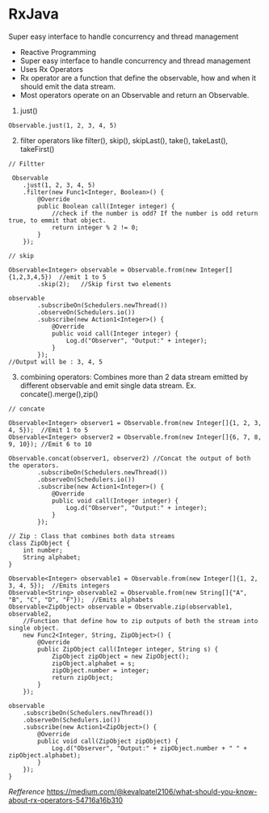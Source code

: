 # RxJava
Super easy interface to handle concurrency and thread management

- Reactive Programming
- Super easy interface to handle concurrency and thread management
- Uses Rx Operators
- Rx operator are a function that define the observable, how and when it should emit the data stream.
- Most operators operate on an Observable and return an Observable.

1. just()

```
Observable.just(1, 2, 3, 4, 5)
```

2. filter operators like filter(), skip(), skipLast(), take(), takeLast(), takeFirst()

```
// Filtter

 Observable
    .just(1, 2, 3, 4, 5)
    .filter(new Func1<Integer, Boolean>() {
        @Override
        public Boolean call(Integer integer) {
            //check if the number is odd? If the number is odd return true, to emmit that object.
            return integer % 2 != 0;
        }
    });

```

```
// skip

Observable<Integer> observable = Observable.from(new Integer[]{1,2,3,4,5})  //emit 1 to 5
        .skip(2);   //Skip first two elements

observable
        .subscribeOn(Schedulers.newThread())
        .observeOn(Schedulers.io())
        .subscribe(new Action1<Integer>() {
            @Override
            public void call(Integer integer) {
                Log.d("Observer", "Output:" + integer);
            }
        });
//Output will be : 3, 4, 5

```

3. combining operators: Combines more than 2 data stream emitted by different observable and emit single data stream.
Ex. concate().merge(),zip()


```
// concate

Observable<Integer> observer1 = Observable.from(new Integer[]{1, 2, 3, 4, 5});  //Emit 1 to 5
Observable<Integer> observer2 = Observable.from(new Integer[]{6, 7, 8, 9, 10}); //Emit 6 to 10

Observable.concat(observer1, observer2) //Concat the output of both the operators.
        .subscribeOn(Schedulers.newThread())
        .observeOn(Schedulers.io())
        .subscribe(new Action1<Integer>() {
            @Override
            public void call(Integer integer) {
                Log.d("Observer", "Output:" + integer);
            }
        });

```


```
// Zip : Class that combines both data streams
class ZipObject {
    int number; 
    String alphabet;
}

Observable<Integer> observable1 = Observable.from(new Integer[]{1, 2, 3, 4, 5});  //Emits integers
Observable<String> observable2 = Observable.from(new String[]{"A", "B", "C", "D", "F"});  //Emits alphabets
Observable<ZipObject> observable = Observable.zip(observable1, observable2,   
    //Function that define how to zip outputs of both the stream into single object.
    new Func2<Integer, String, ZipObject>() { 
        @Override
        public ZipObject call(Integer integer, String s) {
            ZipObject zipObject = new ZipObject();
            zipObject.alphabet = s;
            zipObject.number = integer;
            return zipObject;
        }
    });

observable
    .subscribeOn(Schedulers.newThread())
    .observeOn(Schedulers.io())
    .subscribe(new Action1<ZipObject>() {
        @Override
        public void call(ZipObject zipObject) {
            Log.d("Observer", "Output:" + zipObject.number + " " + zipObject.alphabet);
        }
    });
}
```

*Refference*
https://medium.com/@kevalpatel2106/what-should-you-know-about-rx-operators-54716a16b310
